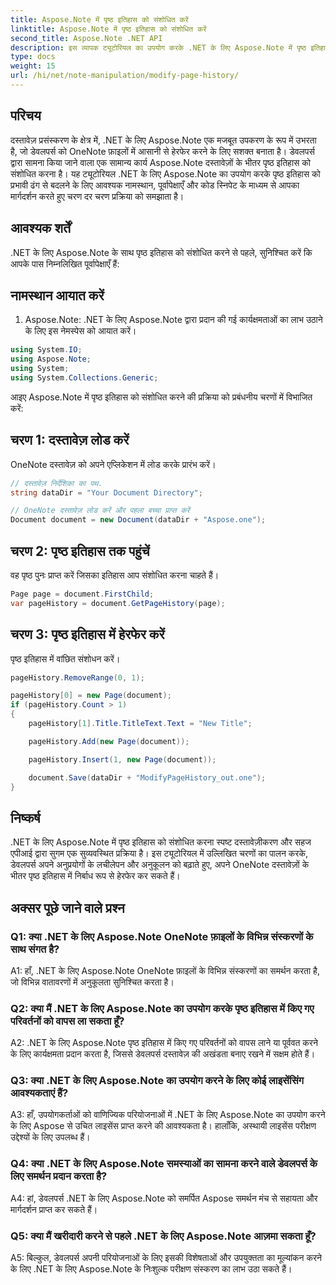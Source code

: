 ```yaml
---
title: Aspose.Note में पृष्ठ इतिहास को संशोधित करें
linktitle: Aspose.Note में पृष्ठ इतिहास को संशोधित करें
second_title: Aspose.Note .NET API
description: इस व्यापक ट्यूटोरियल का उपयोग करके .NET के लिए Aspose.Note में पृष्ठ इतिहास को संशोधित करना सीखें। अपनी दस्तावेज़ प्रसंस्करण क्षमताओं को सहजता से बढ़ाएँ।
type: docs
weight: 15
url: /hi/net/note-manipulation/modify-page-history/
---
```

## परिचय

दस्तावेज़ प्रसंस्करण के क्षेत्र में, .NET के लिए Aspose.Note एक मजबूत उपकरण के रूप में उभरता है, जो डेवलपर्स को OneNote फ़ाइलों में आसानी से हेरफेर करने के लिए सशक्त बनाता है। डेवलपर्स द्वारा सामना किया जाने वाला एक सामान्य कार्य Aspose.Note दस्तावेज़ों के भीतर पृष्ठ इतिहास को संशोधित करना है। यह ट्यूटोरियल .NET के लिए Aspose.Note का उपयोग करके पृष्ठ इतिहास को प्रभावी ढंग से बदलने के लिए आवश्यक नामस्थान, पूर्वापेक्षाएँ और कोड स्निपेट के माध्यम से आपका मार्गदर्शन करते हुए चरण दर चरण प्रक्रिया को समझाता है।

## आवश्यक शर्तें

.NET के लिए Aspose.Note के साथ पृष्ठ इतिहास को संशोधित करने से पहले, सुनिश्चित करें कि आपके पास निम्नलिखित पूर्वापेक्षाएँ हैं:

## नामस्थान आयात करें

1. Aspose.Note: .NET के लिए Aspose.Note द्वारा प्रदान की गई कार्यक्षमताओं का लाभ उठाने के लिए इस नेमस्पेस को आयात करें।

```csharp
using System.IO;
using Aspose.Note;
using System;
using System.Collections.Generic;
```

आइए Aspose.Note में पृष्ठ इतिहास को संशोधित करने की प्रक्रिया को प्रबंधनीय चरणों में विभाजित करें:

## चरण 1: दस्तावेज़ लोड करें

OneNote दस्तावेज़ को अपने एप्लिकेशन में लोड करके प्रारंभ करें।

```csharp
// दस्तावेज़ निर्देशिका का पथ.
string dataDir = "Your Document Directory";

// OneNote दस्तावेज़ लोड करें और पहला बच्चा प्राप्त करें
Document document = new Document(dataDir + "Aspose.one");
```

## चरण 2: पृष्ठ इतिहास तक पहुंचें

वह पृष्ठ पुनः प्राप्त करें जिसका इतिहास आप संशोधित करना चाहते हैं।

```csharp
Page page = document.FirstChild;
var pageHistory = document.GetPageHistory(page);
```

## चरण 3: पृष्ठ इतिहास में हेरफेर करें

पृष्ठ इतिहास में वांछित संशोधन करें।

```csharp
pageHistory.RemoveRange(0, 1);

pageHistory[0] = new Page(document);
if (pageHistory.Count > 1)
{
    pageHistory[1].Title.TitleText.Text = "New Title";

    pageHistory.Add(new Page(document));

    pageHistory.Insert(1, new Page(document));

    document.Save(dataDir + "ModifyPageHistory_out.one");
}
```

## निष्कर्ष

.NET के लिए Aspose.Note में पृष्ठ इतिहास को संशोधित करना स्पष्ट दस्तावेज़ीकरण और सहज एपीआई द्वारा सुगम एक सुव्यवस्थित प्रक्रिया है। इस ट्यूटोरियल में उल्लिखित चरणों का पालन करके, डेवलपर्स अपने अनुप्रयोगों के लचीलेपन और अनुकूलन को बढ़ाते हुए, अपने OneNote दस्तावेज़ों के भीतर पृष्ठ इतिहास में निर्बाध रूप से हेरफेर कर सकते हैं।

## अक्सर पूछे जाने वाले प्रश्न

### Q1: क्या .NET के लिए Aspose.Note OneNote फ़ाइलों के विभिन्न संस्करणों के साथ संगत है?

A1: हाँ, .NET के लिए Aspose.Note OneNote फ़ाइलों के विभिन्न संस्करणों का समर्थन करता है, जो विभिन्न वातावरणों में अनुकूलता सुनिश्चित करता है।

### Q2: क्या मैं .NET के लिए Aspose.Note का उपयोग करके पृष्ठ इतिहास में किए गए परिवर्तनों को वापस ला सकता हूँ?

A2: .NET के लिए Aspose.Note पृष्ठ इतिहास में किए गए परिवर्तनों को वापस लाने या पूर्ववत करने के लिए कार्यक्षमता प्रदान करता है, जिससे डेवलपर्स दस्तावेज़ की अखंडता बनाए रखने में सक्षम होते हैं।

### Q3: क्या .NET के लिए Aspose.Note का उपयोग करने के लिए कोई लाइसेंसिंग आवश्यकताएं हैं?

A3: हाँ, उपयोगकर्ताओं को वाणिज्यिक परियोजनाओं में .NET के लिए Aspose.Note का उपयोग करने के लिए Aspose से उचित लाइसेंस प्राप्त करने की आवश्यकता है। हालाँकि, अस्थायी लाइसेंस परीक्षण उद्देश्यों के लिए उपलब्ध हैं।

### Q4: क्या .NET के लिए Aspose.Note समस्याओं का सामना करने वाले डेवलपर्स के लिए समर्थन प्रदान करता है?

A4: हां, डेवलपर्स .NET के लिए Aspose.Note को समर्पित Aspose समर्थन मंच से सहायता और मार्गदर्शन प्राप्त कर सकते हैं।

### Q5: क्या मैं खरीदारी करने से पहले .NET के लिए Aspose.Note आज़मा सकता हूँ?

A5: बिल्कुल, डेवलपर्स अपनी परियोजनाओं के लिए इसकी विशेषताओं और उपयुक्तता का मूल्यांकन करने के लिए .NET के लिए Aspose.Note के निःशुल्क परीक्षण संस्करण का लाभ उठा सकते हैं।
